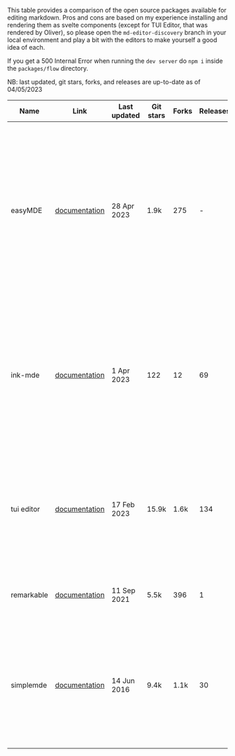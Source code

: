 This table provides a comparison of the open source packages available for editing markdown. Pros and cons are based on my experience installing and rendering them as svelte components (except for TUI Editor, that was rendered by Oliver), so please open the `md-editor-discovery` branch in your local environment and play a bit with the editors to make yourself a good idea of each.

If you get a 500 Internal Error when running the `dev server` do `npm i` inside the `packages/flow` directory.

NB: last updated, git stars, forks, and releases are up-to-date as of 04/05/2023

| Name       | Link                                                                     | Last updated | Git stars | Forks | Releases | Contributors | Pros                                                                                                                                        | Cons                                                                                                                                                                                                                                                      |
| ---------- | ------------------------------------------------------------------------ | ------------ | --------- | ----- | -------- | ------------ | ------------------------------------------------------------------------------------------------------------------------------------------- | --------------------------------------------------------------------------------------------------------------------------------------------------------------------------------------------------------------------------------------------------------- |
| easyMDE    | [documentation](https://github.com/Ionaru/easy-markdown-editor)          | 28 Apr 2023  | 1.9k      | 275   | -        | 11           | - works best with CDN links <br> - customisable toolbar                                                                                     | - doesn't work well with SvelteKit <br> - customising the toolbar isn't straightforward (probably because it isn't made to work with SvelteKit) <br> - preview displays underneath the textarea with no visual separation between plain-text and markdown |
| ink-mde    | [documentation](https://github.com/davidmyersdev/ink-mde)                | 1 Apr 2023   | 122       | 12    | 69       | 3            | - syntax highlighting for html, css & js <br> - works well with SvelteKit <br> - can be extended through Plugins API <br> - Mobile friendly | - hasn't got unordered lists or tables <br> - not necessarily a con but something to consider: attribution recommended (small badge on bottom right) <br> - Plugin API is still in experimental phase                                                     |
| tui editor | [documentation](https://github.com/nhn/tui.editor)                       | 17 Feb 2023  | 15.9k     | 1.6k  | 134      | 112          | - provides great UX out of the box <br> - works well with SvelteKit (although we're using a non-official wrapper) <br> - mobile friendly    | - doesn't seem to support style customisation                                                                                                                                                                                                             |
| remarkable | [documentation](https://github.com/jonschlinkert/remarkable)             | 11 Sep 2021  | 5.5k      | 396   | 1        | 40           | - it's a parser, can be used if we decide to create our own editor                                                                          | - not an editor, lol                                                                                                                                                                                                                                      |
| simplemde  | [documentation](https://github.com/sparksuite/simplemde-markdown-editor) | 14 Jun 2016  | 9.4k      | 1.1k  | 30       | 29           |                                                                                                                                             | - needs a lot of work on UX <br> - I removed the buttons that break the UI (preview and side-by-side) <br> - doesn't work well with SvelteKit (probably because it's outdated)                                                                            |
